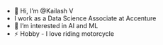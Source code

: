 - 👋 Hi, I’m @Kailash V
- I work as a Data Science Associate at Accenture
- 👀 I’m interested in AI and ML
- ⚡ Hobby - I love riding motorcycle
